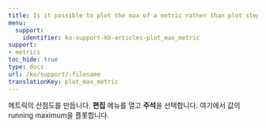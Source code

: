 ```yaml
---
title: Is it possible to plot the max of a metric rather than plot step by step?
menu:
  support:
    identifier: ko-support-kb-articles-plot_max_metric
support:
- metrics
toc_hide: true
type: docs
url: /ko/support/:filename
translationKey: plot_max_metric
---
```

메트릭의 산점도를 만듭니다. **편집** 메뉴를 열고 **주석**을 선택합니다. 여기에서 값의 running maximum을 플롯합니다.

